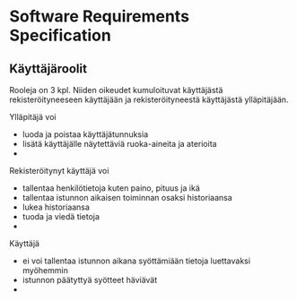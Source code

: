 # Software Requirements Specification

## Käyttäjäroolit
Rooleja on 3 kpl. Niiden oikeudet kumuloituvat käyttäjästä rekisteröityneeseen käyttäjään ja rekisteröityneestä käyttäjästä ylläpitäjään.

Ylläpitäjä voi
 - luoda ja poistaa käyttäjätunnuksia
 - lisätä käyttäjälle näytettäviä ruoka-aineita ja aterioita
 -  

Rekisteröitynyt käyttäjä voi
 - tallentaa henkilötietoja kuten paino, pituus ja ikä
 - tallentaa istunnon aikaisen toiminnan osaksi historiaansa
 - lukea historiaansa
 - tuoda ja viedä tietoja
 -

Käyttäjä
 - ei voi tallentaa istunnon aikana syöttämiään tietoja luettavaksi myöhemmin
 - istunnon päätyttyä syötteet häviävät
 -

 